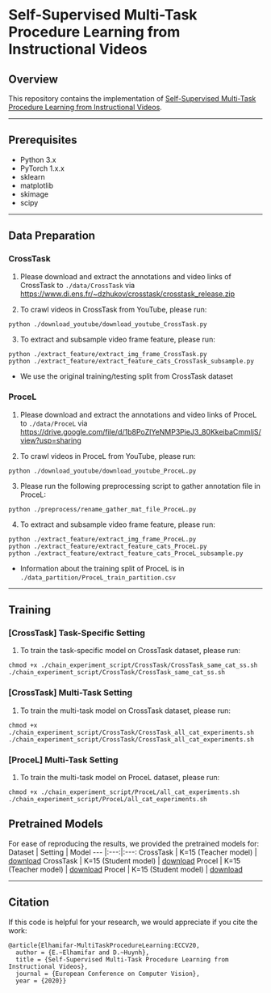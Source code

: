 # Self-Supervised Multi-Task Procedure Learning from Instructional Videos

## Overview
This repository contains the implementation of [Self-Supervised Multi-Task Procedure Learning from Instructional Videos](https://khoury.neu.edu/home/eelhami/publications/SelfSupProcLearn-ECCV2020.pdf).

---
## Prerequisites
+ Python 3.x
+ PyTorch 1.x.x
+ sklearn
+ matplotlib
+ skimage
+ scipy

---
## Data Preparation
### CrossTask
1) Please download and extract the annotations and video links of CrossTask to `./data/CrossTask` via https://www.di.ens.fr/~dzhukov/crosstask/crosstask_release.zip

2) To crawl videos in CrossTask from YouTube, please run:
```
python ./download_youtube/download_youtube_CrossTask.py
```

3) To extract and subsample video frame feature, please run:
```
python ./extract_feature/extract_img_frame_CrossTask.py
python ./extract_feature/extract_feature_cats_CrossTask_subsample.py
```

* We use the original training/testing split from CrossTask dataset

### ProceL
1) Please download and extract the annotations and video links of ProceL to `./data/ProceL` via  https://drive.google.com/file/d/1b8PoZlYeNMP3PieJ3_80KkeibaCmmljS/view?usp=sharing

2) To crawl videos in ProceL from YouTube, please run:
```
python ./download_youtube/download_youtube_ProceL.py
```

3) Please run the following preprocessing script to gather annotation file in ProceL:
```
python ./preprocess/rename_gather_mat_file_ProceL.py
``` 

4) To extract and subsample video frame feature, please run:
```
python ./extract_feature/extract_img_frame_ProceL.py
python ./extract_feature/extract_feature_cats_ProceL.py
python ./extract_feature/extract_feature_cats_ProceL_subsample.py
```

* Information about the training split of ProceL is in `./data_partition/ProceL_train_partition.csv`

---
## Training 
### [CrossTask] Task-Specific Setting 
1) To train the task-specific model on CrossTask dataset, please run:
```
chmod +x ./chain_experiment_script/CrossTask/CrossTask_same_cat_ss.sh
./chain_experiment_script/CrossTask/CrossTask_same_cat_ss.sh
```

### [CrossTask] Multi-Task Setting
1) To train the multi-task model on CrossTask dataset, please run:
```
chmod +x ./chain_experiment_script/CrossTask/CrossTask_all_cat_experiments.sh
./chain_experiment_script/CrossTask/CrossTask_all_cat_experiments.sh
```
### [ProceL] Multi-Task Setting
1) To train the multi-task model on ProceL dataset, please run:
```
chmod +x ./chain_experiment_script/ProceL/all_cat_experiments.sh
./chain_experiment_script/ProceL/all_cat_experiments.sh
```

## Pretrained Models
For ease of reproducing the results, we provided the pretrained models for:
Dataset | Setting | Model
--- |:---:|:---:
CrossTask | K=15 (Teacher model) | [download](https://drive.google.com/file/d/1KOSNy2XuxbbtmJBOwvg3Wkn8sJamTSEh/view?usp=sharing)
CrossTask | K=15 (Student model) | [download](https://drive.google.com/file/d/1Z1CLAbs8ymUtTxSNSzgMAe34unMMijo6/view?usp=sharing)
Procel | K=15 (Teacher model) | [download](https://drive.google.com/file/d/1FD4zjin3MmiRSTCiug8kTo2UI6wo87kM/view?usp=sharing)
Procel | K=15 (Student model) | [download](https://drive.google.com/file/d/1uNOHeoqBkpM_geyEmqpp1x3DVuNFgJT8/view?usp=sharing)

---
## Citation
If this code is helpful for your research, we would appreciate if you cite the work:
```
@article{Elhamifar-MultiTaskProcedureLearning:ECCV20,
  author = {E.~Elhamifar and D.~Huynh},
  title = {Self-Supervised Multi-Task Procedure Learning from Instructional Videos},
  journal = {European Conference on Computer Vision},
  year = {2020}}
```
